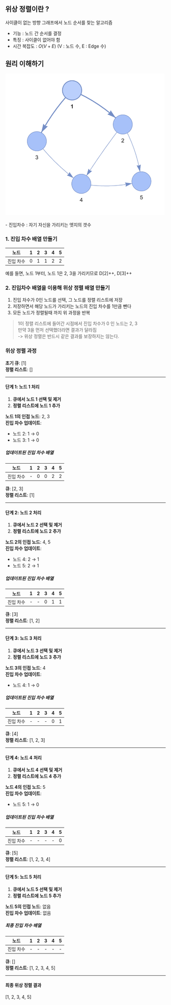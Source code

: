 
## 위상 정렬이란 ? 

사이클이 없는 방향 그래프에서 노드 순서를 찾는 알고리즘

- 기능 : 노드 간 순서를 결정
- 특징 : 사이클이 없어야 함
- 시간 복잡도 : $O(V + E)$ (V : 노드 수, E : Edge 수)


## 원리 이해하기

<img src="../../../assets/위상정렬_1.png" width="500">
<br>
<br>
- 진입차수 : 자기 자신을 가리키는 엣지의 갯수

### 1. 진입 차수 배열 만들기

| 노드      | 1 | 2 | 3 | 4 | 5 |
|-----------|---|---|---|---|---|
| 진입 차수 | 0 | 1 | 1 | 2 | 2 |

예를 들면, 노드 1부터, 노드 1은 2, 3을 가리키므로 D\[2]++, D\[3]++

### 2. 진입차수 배열을 이용해 위상 정렬 배열 만들기

1. 진입 차수가 0인 노드를 선택, 그 노드를 정렬 리스트에 저장
2. 저장하면서 해당 노드가 가리키는 노드의 진입 차수를 1만큼 뺀다
3. 모든 노드가 정렬될때 까지 위 과정을 반복



>   1이 정렬 리스트에 들어간 시점에서 진입 차수가 0 인 노드는 2, 3 <br>
>   만약 3을 먼저 선택했더라면 결과가 달라짐 <br>
>   -> 위상 정렬은 반드시 같은 결과를 보장하지는 않는다.


### 위상 정렬 과정


**초기 큐**: [1]  
**정렬 리스트**: []

---

#### 단계 1: 노드 1 처리

1. **큐에서 노드 1 선택 및 제거**
2. **정렬 리스트에 노드 1 추가**

**노드 1의 인접 노드**: 2, 3  
**진입 차수 업데이트**:
- 노드 2: 1 → 0
- 노드 3: 1 → 0

##### 업데이트된 진입 차수 배열

| 노드      | 1 | 2 | 3 | 4 | 5 |
|-----------|---|---|---|---|---|
| 진입 차수 | - | 0 | 0 | 2 | 2 |

**큐**: [2, 3]  
**정렬 리스트**: [1]

---

#### 단계 2: 노드 2 처리

1. **큐에서 노드 2 선택 및 제거**
2. **정렬 리스트에 노드 2 추가**

**노드 2의 인접 노드**: 4, 5  
**진입 차수 업데이트**:
- 노드 4: 2 → 1
- 노드 5: 2 → 1

##### 업데이트된 진입 차수 배열

| 노드      | 1 | 2 | 3 | 4 | 5 |
|-----------|---|---|---|---|---|
| 진입 차수 | - | - | 0 | 1 | 1 |

**큐**: [3]  
**정렬 리스트**: [1, 2]

---

#### 단계 3: 노드 3 처리

1. **큐에서 노드 3 선택 및 제거**
2. **정렬 리스트에 노드 3 추가**

**노드 3의 인접 노드**: 4  
**진입 차수 업데이트**:
- 노드 4: 1 → 0

##### 업데이트된 진입 차수 배열

| 노드      | 1 | 2 | 3 | 4 | 5 |
|-----------|---|---|---|---|---|
| 진입 차수 | - | - | - | 0 | 1 |

**큐**: [4]  
**정렬 리스트**: [1, 2, 3]

---

#### 단계 4: 노드 4 처리

1. **큐에서 노드 4 선택 및 제거**
2. **정렬 리스트에 노드 4 추가**

**노드 4의 인접 노드**: 5  
**진입 차수 업데이트**:
- 노드 5: 1 → 0

##### 업데이트된 진입 차수 배열

| 노드      | 1 | 2 | 3 | 4 | 5 |
|-----------|---|---|---|---|---|
| 진입 차수 | - | - | - | - | 0 |

**큐**: [5]  
**정렬 리스트**: [1, 2, 3, 4]

---

#### 단계 5: 노드 5 처리

1. **큐에서 노드 5 선택 및 제거**
2. **정렬 리스트에 노드 5 추가**

**노드 5의 인접 노드**: 없음  
**진입 차수 업데이트**: 없음

##### 최종 진입 차수 배열

| 노드      | 1 | 2 | 3 | 4 | 5 |
|-----------|---|---|---|---|---|
| 진입 차수 | - | - | - | - | - |

**큐**: []  
**정렬 리스트**: [1, 2, 3, 4, 5]

---

#### 최종 위상 정렬 결과

[1, 2, 3, 4, 5]


